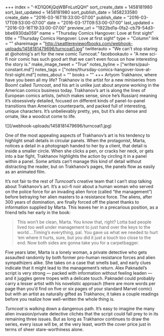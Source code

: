 +++
index = "-KD1Q0KjQqWBFnLutQQH"
sort_create_date = 1458181980
sort_last_updated = 1458181980
sort_publish_date = 1458233580
create_date = "2016-03-16T19:33:00-07:00"
publish_date = "2016-03-17T09:53:00-07:00"
date = "2016-03-17T09:53:00-07:00"
last_updated = "2016-03-16T19:33:00-07:00"
preview_url = "1922bd1a-0fa2-cb79-54d3-bbe6930da059"
name = "Thursday Comics Hangover: Love at first sight"
title = "Thursday Comics Hangover: Love at first sight"
type = "Column"
link = ""
shareimage = "http://seattlereviewofbooks.com/webhook-uploads/1458181479696/turncoat1.jpg"
twitterauto = "We can't stop staring at @ohotnig's art for the new comic Turncoat."
facebookauto = "A new sci-fi noir comic has such good art that we can't even focus on how interesting the story is."
make_image_tweet = "True"
notes_byline = ["writers/paul-constant.md"]
notes_tags = ["notes/thursday-comics-hangover-love-at-first-sight.md"]
notes_about = ""
books = ""
+++
Artyom Trakhanov, where have you been all my life? Trakhanov is the artist for a new miniseries from Boom! called *Turncoat*, and his art is unlike just about anyone working in the American comics business today. Trakhanov’s art is along the lines of European comics artists, (which makes sense, since he’s Russian) meaning it’s obsessively detailed, focused on different kinds of panel-to-panel transitions than American counterparts, and packed full of interesting, unique characters. It’s unbelievably pretty, yes, but it’s also dense and ornate, like a woodcut come to life.

<p class="image-left">![](/webhook-uploads/1458181479696/turncoat1.jpg)</p>One of the most appealing aspects of Trakhanov’s art is his tendency to highlight small details in circular panels. When the protagonist, Marta, notices a detail in a photograph handed to her by a client, that detail is inside a smaller circle. When she clicks a pen, or cracks her neck, or gets into a bar fight, Trakhanov highlights the action by circling it in a panel within a panel. Some artists can’t manage this kind of detail without distracting the reader, but on Trakhanov’s pages, the panels flow as easily as an animated film.

It’s not fair to the rest of *Turncoat*’s creative team that I can’t stop talking about Trakhanov’s art. It’s a sci-fi noir about a human woman who served on the police force for an invading alien force (called “the management”) before betraying her alien masters to a resistance force. The aliens, after 300 years of domination, are finally forced off the planet thanks to information supplied by Marta. This leaves her in a precarious position, as a friend tells her early in the book:

<blockquote>This won’t be clean, Marta. You know that, right? Lotta bad people lived too well under management to just hand over the keys to the world….Timing’s everything, pal. You gave us what we needed to hurt ‘em where it hurts, sure, but you did it just a touch too close to the end. Now both sides are gonna take you for a carpetbagger.</blockquote>

Five years later, Marta is a lonely woman, a private detective who gets assaulted randomly by both former pro-human resistance forces and alien sympathizers alike. She takes on a case that smells bad, and early clues indicate that it might lead to the management’s return. Alex Paknadel’s script is very strong — packed with information without feeling leaden — and it juggles genre tropes with a delicate touch. Paknadel could probably carry a lesser artist with his novelistic approach (there are more words per page than you’d find on five or six pages of your standard Marvel comic) but with an artist as naturally gifted as Trakhanov, it takes a couple readings before you realize how well-written the whole thing is.

*Turncoat* is walking down a dangerous path. It’s easy to imagine the many alien invasion/private detective clichés that the script could fall prey to in its remaining three issues. But as long as Trakhanov continues to draw the series, every issue will be, at the very least, worth the cover price just in terms of sheer stare-worthiness alone.
